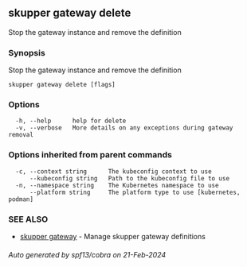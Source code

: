 ## skupper gateway delete

Stop the gateway instance and remove the definition

### Synopsis

Stop the gateway instance and remove the definition

```
skupper gateway delete [flags]
```

### Options

```
  -h, --help      help for delete
  -v, --verbose   More details on any exceptions during gateway removal
```

### Options inherited from parent commands

```
  -c, --context string      The kubeconfig context to use
      --kubeconfig string   Path to the kubeconfig file to use
  -n, --namespace string    The Kubernetes namespace to use
      --platform string     The platform type to use [kubernetes, podman]
```

### SEE ALSO

* [skupper gateway](skupper_gateway.md)	 - Manage skupper gateway definitions

###### Auto generated by spf13/cobra on 21-Feb-2024
